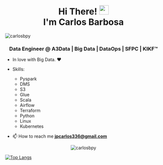 <h1 align="center">Hi There! <img src="https://raw.githubusercontent.com/kaueMarques/kaueMarques/master/hi.gif" width="30px"> <br>I'm Carlos Barbosa</h1>
<p align="left"> <img src="https://komarev.com/ghpvc/?username=carlosbpy" alt="carlosbpy" /> </p>
<h3 align="center">Data Engineer @ A3Data | Big Data | DataOps | SFPC | KIKF™</h3>

- In love with Big Data. :heart: 
- Skills:
  - Pyspark
  - DMS
  - S3
  - Glue
  - Scala
  - Airflow
  - Terraform
  - Python
  - Linux
  - Kubernetes

- 📫 How to reach me **jpcarlos336@gmail.com**

<p align="center">
<img  src="https://github-readme-stats.vercel.app/api?username=carlosbpy&theme=radical&show_icons=true" alt="carlosbpy"/> 
</p>

[![Top Langs](https://github-readme-stats.vercel.app/api/top-langs/?username=carlosbpy&theme=radical&layout=compact)](https://github.com/anuraghazra/github-readme-stats)
<!--

<p align="left">
<a href="https://www.linkedin.com/in/carlos-barbosa-046a9716b/" target="blank"><img align="center" src="https://cdn.jsdelivr.net/npm/simple-icons@3.0.1/icons/linkedin.svg" alt="carlosbpy" height="20" width="20" /></a>
</p>

Here are some ideas to get you started:

- 🔭 I’m currently working on ...
- 🌱 I’m currently learning ...
- 👯 I’m looking to collaborate on ...
- 🤔 I’m looking for help with ...
- 💬 Ask me about ...
- 📫 How to reach me: ...
- 😄 Pronouns: ...
- ⚡ Fun fact: ...
-->
